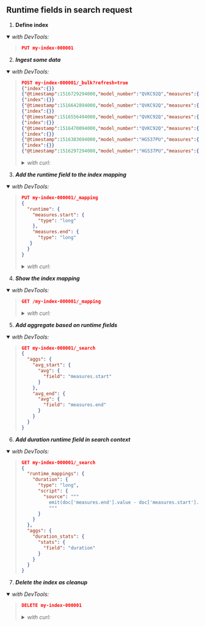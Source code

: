 
## Runtime fields in search request

1. ******Define index******

<details open><summary><i>with DevTools:</i></summary><blockquote>

```json
PUT my-index-000001
```

</blockquote></details>


2. ***Ingest some data***

<details open><summary><i>with DevTools:</i></summary><blockquote>

```json
POST my-index-000001/_bulk?refresh=true
{"index":{}}
{"@timestamp":1516729294000,"model_number":"QVKC92Q","measures":{"voltage":"5.2","start": "300","end":"8675309"}}
{"index":{}}
{"@timestamp":1516642894000,"model_number":"QVKC92Q","measures":{"voltage":"5.8","start": "300","end":"8675309"}}
{"index":{}}
{"@timestamp":1516556494000,"model_number":"QVKC92Q","measures":{"voltage":"5.1","start": "300","end":"8675309"}}
{"index":{}}
{"@timestamp":1516470094000,"model_number":"QVKC92Q","measures":{"voltage":"5.6","start": "300","end":"8675309"}}
{"index":{}}
{"@timestamp":1516383694000,"model_number":"HG537PU","measures":{"voltage":"4.2","start": "400","end":"8625309"}}
{"index":{}}
{"@timestamp":1516297294000,"model_number":"HG537PU","measures":{"voltage":"4.0","start": "400","end":"8625309"}}
```

<details><summary><i>with curl:</i></summary><blockquote>

```json
curl -X POST "localhost:9200/my-index-000001/_bulk?refresh=true&pretty" -H 'Content-Type: application/json' -d'
{"index":{}}
{"@timestamp":1516729294000,"model_number":"QVKC92Q","measures":{"voltage":"5.2","start": "300","end":"8675309"}}
{"index":{}}
{"@timestamp":1516642894000,"model_number":"QVKC92Q","measures":{"voltage":"5.8","start": "300","end":"8675309"}}
{"index":{}}
{"@timestamp":1516556494000,"model_number":"QVKC92Q","measures":{"voltage":"5.1","start": "300","end":"8675309"}}
{"index":{}}
{"@timestamp":1516470094000,"model_number":"QVKC92Q","measures":{"voltage":"5.6","start": "300","end":"8675309"}}
{"index":{}}
{"@timestamp":1516383694000,"model_number":"HG537PU","measures":{"voltage":"4.2","start": "400","end":"8625309"}}
{"index":{}}
{"@timestamp":1516297294000,"model_number":"HG537PU","measures":{"voltage":"4.0","start": "400","end":"8625309"}}
'
```

</details>

</blockquote></details>


3. ***Add the runtime field to the index mapping***

<details open><summary><i>with DevTools:</i></summary><blockquote>

```json
PUT my-index-000001/_mapping
{
  "runtime": {
    "measures.start": {
      "type": "long"
    },
    "measures.end": {
      "type": "long"
   }
  }
}
```

<details><summary><i>with curl:</i></summary>

```json
curl -X PUT "localhost:9200/my-index-000001/_mapping?pretty" -H 'Content-Type: application/json' -d'
{
  "runtime": {
    "measures.start": {
      "type": "long"
    },
    "measures.end": {
      "type": "long"
   }
  }
}
'
```

</details>

</blockquote></details>


4. ***Show the index mapping***

<details open><summary><i>with DevTools:</i></summary><blockquote>

```json
GET /my-index-000001/_mapping
```

<details><summary><i>with curl:</i></summary>

```json
curl -X GET "localhost:9200/my-index-000001/_mapping?pretty"
```

</details>

</blockquote></details>


5. ***Add aggregate based on runtime fields***

<details open><summary><i>with DevTools:</i></summary><blockquote>

```json
GET my-index-000001/_search
{
  "aggs": {
    "avg_start": {
      "avg": {
        "field": "measures.start"
      }
    },
    "avg_end": {
      "avg": {
        "field": "measures.end"
      }
    }
  }
}
```

</blockquote></details>


6. ***Add duration runtime field  in search context***

<details open><summary><i>with DevTools:</i></summary><blockquote>

```json
GET my-index-000001/_search
{
  "runtime_mappings": {
    "duration": {
      "type": "long",
      "script": {
        "source": """
          emit(doc['measures.end'].value - doc['measures.start'].value);
          """
      }
    }
  },
  "aggs": {
    "duration_stats": {
      "stats": {
        "field": "duration"
      }
    }
  }
}
```

</blockquote></details>


7. ***Delete the index as cleanup***

<details open><summary><i>with DevTools:</i></summary><blockquote>

```json
DELETE my-index-000001
```
<details><summary><i>with curl:</i></summary>

```sh
curl -X DELETE "localhost:9200/my-index-000001" 
```

</details>

</blockquote></details>

